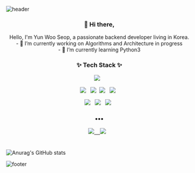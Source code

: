 ![header](https://capsule-render.vercel.app/api?type=wave&color=auto&height=300&section=header&text=wusup%20Yun&fontSize=90)

<h3 align="center"> 👋 Hi there,</h3>

<p align="center">
Hello, I'm Yun Woo Seop, a passionate backend developer living in Korea. <br>
- 🔭 I’m currently working on Algorithms and Architecture in progress <br>
- 🌱 I’m currently learning Python3 <br>
</p>

<h3 align="center">✨ Tech Stack ✨ </h3>
<p align="center">
  <img src="https://img.shields.io/badge/python%20-%2314354C.svg?&style=for-the-badge&logo=python&logoColor=white"/>&nbsp;&nbsp;&nbsp;
</p>
<p align="center">
  <img src="https://img.shields.io/badge/Django-092E20?style=flat-square&logo=Django&logoColor=white"/>&nbsp;&nbsp;
  <img src="https://img.shields.io/badge/Flask-3766AB?style=flat-square&logo=Flask&logoColor=white"/></a>&nbsp 
  <img src="https://img.shields.io/badge/AWS%20-%23FF9900.svg?&style=flat-square&logo=amazon-aws&logoColor=white"/>&nbsp;&nbsp;
  <img src="https://img.shields.io/badge/nginx%20-%23009639.svg?&style=flat-square&logo=nginx&logoColor=white"/>&nbsp;&nbsp;
</p>
<p align="center">
  <img src ="https://img.shields.io/badge/MongoDB-%234ea94b.svg?&style=flat-square&logo=mongodb&logoColor=white"/>&nbsp;&nbsp;
  <img src="https://img.shields.io/badge/Jupyter%20-%23F37626.svg?&style=flat-square&logo=Jupyter&logoColor=white" />&nbsp;&nbsp;
    <img src="https://img.shields.io/badge/Mysql%20-%23326ce5.svg?&style=flat-square&logo=Mysql&logoColor=white" />&nbsp;&nbsp;
</p>

<h3 align="center">•••</h3>
<p align="center" align="right">
  <a target="_blank" href="https://blog.naver.com/yysdntjq"><img src="http://img.shields.io/badge/Blog-green?style=flat-square&logo=NAVER&locoColor=white"</a>&nbsp;&nbsp;&nbsp;
 <a target="_blank" href="mailto:yysdntjq@gmail.com?subject=Hello%20Yun,%20From%20Github"><img src="https://img.shields.io/badge/gmail-%23D14836.svg?&style=flat-square&logo=gmail&logoColor=white" /></a>&nbsp;&nbsp;&nbsp;
</p>
  
#
<p align="center">
  
![Anurag's GitHub stats](https://github-readme-stats.vercel.app/api?username=definity-smileY&show_icons=true&theme=radical)
  
</p>

![footer](https://capsule-render.vercel.app/api?type=wave&color=auto&height=200&section=footer&text=%20&fontSize=90)
